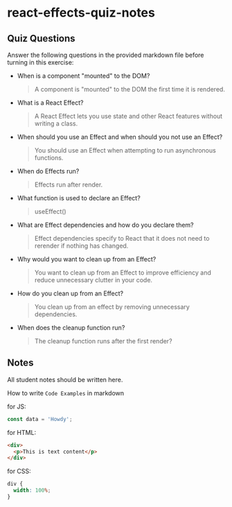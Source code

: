 # react-effects-quiz-notes

## Quiz Questions

Answer the following questions in the provided markdown file before turning in this exercise:

- When is a component "mounted" to the DOM?

  > A component is "mounted" to the DOM the first time it is rendered.

- What is a React Effect?

  > A React Effect lets you use state and other React features without writing a class.

- When should you use an Effect and when should you not use an Effect?

  > You should use an Effect when attempting to run asynchronous functions.

- When do Effects run?

  > Effects run after render.

- What function is used to declare an Effect?

  > useEffect()

- What are Effect dependencies and how do you declare them?

  > Effect dependencies specify to React that it does not need to rerender if nothing has changed.

- Why would you want to clean up from an Effect?

  > You want to clean up from an Effect to improve efficiency and reduce unnecessary clutter in your code.

- How do you clean up from an Effect?

  > You clean up from an effect by removing unnecessary dependencies.

- When does the cleanup function run?

  > The cleanup function runs after the first render?

## Notes

All student notes should be written here.

How to write `Code Examples` in markdown

for JS:

```javascript
const data = 'Howdy';
```

for HTML:

```html
<div>
  <p>This is text content</p>
</div>
```

for CSS:

```css
div {
  width: 100%;
}
```
